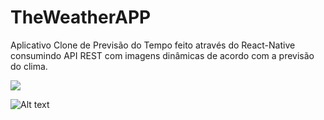 # TheWeatherAPP

Aplicativo Clone de Previsão do Tempo feito através do React-Native consumindo API REST com imagens dinâmicas de acordo com a previsão do clima.

 <img src="https://i.ibb.co/6PvZrP7/The-Weather-Preview.png"/> 
 
![Alt text](https://i.ibb.co/wCGT8VS/bloggif-60fb0ae006645.gif)
